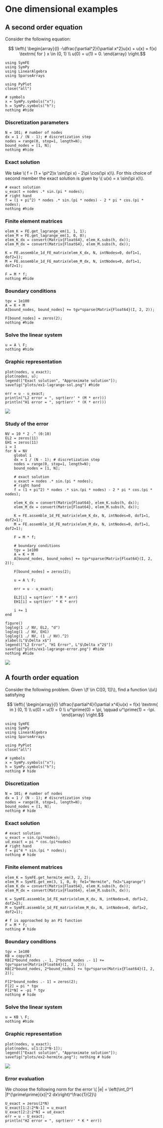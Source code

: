 # One dimensional examples

## A second order equation

Consider the following equation:
```math
	\left\{
	\begin{array}{l}
	-\dfrac{\partial^2}{\partial x^2}u(x) + u(x) = f(x) \textrm{ for } x \in (0, 1) \\
	u(0) = u(1) = 0.
	\end{array}
	\right.
```
```@example 0
using SymFE
using SymPy
using LinearAlgebra
using SparseArrays

using PyPlot
close("all")

# symbols 
x = SymPy.symbols("x");
h = SymPy.symbols("h");
nothing #hide
```

### Discretization parameters
```@example 0
N = 101; # number of nodes
dx = 1 / (N - 1); # discretization step
nodes = range(0, stop=1, length=N);
bound_nodes = [1, N];
nothing #hide
```

### Exact solution
We take \\( f = (1 + \pi^2)x \sin(\pi x) - 2\pi \cos(\pi x)\\). For this choice of second member the exact solution is given by \\( u(x) = x \sin(\pi x)\\).

```@example 0
# exact solution
u_exact = nodes .* sin.(pi * nodes);
# right hand 
f = (1 + pi^2) * nodes .* sin.(pi * nodes) - 2 * pi * cos.(pi * nodes);
nothing #hide
```

### Finite element matrices
```@example 0
elem_K = FE.get_lagrange_em(1, 1, 1);
elem_M = FE.get_lagrange_em(1, 0, 0);
elem_K_dx = convert(Matrix{Float64}, elem_K.subs(h, dx));
elem_M_dx = convert(Matrix{Float64}, elem_M.subs(h, dx));

K = FE.assemble_1d_FE_matrix(elem_K_dx, N, intNodes=0, dof1=1, dof2=1);
M = FE.assemble_1d_FE_matrix(elem_M_dx, N, intNodes=0, dof1=1, dof2=1);

F = M * f;
nothing #hide
```
### Boundary conditions
```@example 0
tgv = 1e100
A = K + M
A[bound_nodes, bound_nodes] += tgv*sparse(Matrix{Float64}(I, 2, 2));

F[bound_nodes] = zeros(2);
nothing #hide
```

### Solve the linear system
```@example 0
u = A \ F;
nothing #hide
```

### Graphic representation
```@example 0
plot(nodes, u_exact);
plot(nodes, u);
legend(["Exact solution", "Approximate solution"]);
savefig("plots/ex1-lagrange-sol.png") #hide

err = u - u_exact;
println("L2 error = ", sqrt(err' * (M * err)))
println("H1 error = ", sqrt(err' * (K * err)))
```
![](plots/ex1-lagrange-sol.png)

### Study of the error 

```@example 0
NV = 10 * 2 .^ (0:10)
EL2 = zeros(11)
EH1 = zeros(11)
i = 1
for N = NV
    global i
    dx = 1 / (N - 1); # discretization step
    nodes = range(0, stop=1, length=N);
    bound_nodes = [1, N];

    # exact solution
    u_exact = nodes .* sin.(pi * nodes);
    # right hand 
    f = (1 + pi^2) * nodes .* sin.(pi * nodes) - 2 * pi * cos.(pi * nodes);

    elem_K_dx = convert(Matrix{Float64}, elem_K.subs(h, dx));
    elem_M_dx = convert(Matrix{Float64}, elem_M.subs(h, dx));

    K = FE.assemble_1d_FE_matrix(elem_K_dx, N, intNodes=0, dof1=1, dof2=1);
    M = FE.assemble_1d_FE_matrix(elem_M_dx, N, intNodes=0, dof1=1, dof2=1);

    F = M * f;

    # boundary conditions
    tgv = 1e100
    A = K + M
    A[bound_nodes, bound_nodes] += tgv*sparse(Matrix{Float64}(I, 2, 2));

    F[bound_nodes] = zeros(2);

    u = A \ F;

    err = u - u_exact;

    EL2[i] = sqrt(err' * M * err)
    EH1[i] = sqrt(err' * K * err)

    i += 1
end

figure()
loglog(1 ./ NV, EL2, "d")
loglog(1 ./ NV, EH1)
loglog(1 ./ NV, (1 ./ NV).^2)
xlabel(L"$\Delta x$")
legend(["L2 Error", "H1 Error", L"$\Delta x^2$"])
savefig("plots/ex1-lagrange-error.png") #hide
nothing #hide
```
![](plots/ex1-lagrange-error.png)

## A fourth order equation

Consider the following problem. Given \\(f \in C([0, 1])\\), find a function \\(u\\) satisfying
```math
	\left\{
	\begin{array}{l}
	\dfrac{\partial^4}{\partial x^4}u(x) = f(x) \textrm{ in } (0, 1) \\
	u(0) = u(1) = 0 \\
	u^\prime(0) = \pi, \qquad u^\prime(1) = -\pi.
	\end{array}
	\right.
```

```@example 1
using SymFE
using SymPy
using LinearAlgebra
using SparseArrays

using PyPlot
close("all")

# symbols 
x = SymPy.symbols("x");
h = SymPy.symbols("h");
nothing # hide
```

### Discretization
```@example 1
N = 101; # number of nodes
dx = 1 / (N - 1); # discretization step
nodes = range(0, stop=1, length=N);
bound_nodes = [1, N];
nothing # hide
```

### Exact solution
```@example 1
# exact solution
u_exact = sin.(pi*nodes);
ud_exact = pi * cos.(pi*nodes)
# right hand 
f = pi^4 * sin.(pi * nodes);
nothing # hide
```

### Finite element matrices
```@example 1
elem_K = SymFE.get_hermite_em(3, 2, 2);
elem_M = SymFE.get_em(3, 1, 0, 0; fe1="Hermite", fe2="Lagrange")
elem_K_dx = convert(Matrix{Float64}, elem_K.subs(h, dx));
elem_M_dx = convert(Matrix{Float64}, elem_M.subs(h, dx));

K = SymFE.assemble_1d_FE_matrix(elem_K_dx, N, intNodes=0, dof1=2, dof2=2);
M = SymFE.assemble_1d_FE_matrix(elem_M_dx, N, intNodes=0, dof1=2, dof2=1);

# f is approached by an P1 function
F = M * f;
nothing # hide
```

### Boundary conditions
```@example 1
tgv = 1e100
KB = copy(K)
KB[2*bound_nodes .- 1, 2*bound_nodes .- 1] += tgv*sparse(Matrix{Float64}(I, 2, 2));
KB[2*bound_nodes, 2*bound_nodes] += tgv*sparse(Matrix{Float64}(I, 2, 2));

F[2*bound_nodes .- 1] = zeros(2);
F[2] = pi * tgv
F[2*N] = -pi * tgv
nothing # hide
```

### Solve the linear system
```@example 1
u = KB \ F;
nothing #hide
```

### Graphic representation
```@example 1
plot(nodes, u_exact);
plot(nodes, u[1:2:2*N-1]);
legend(["Exact solution", "Approximate solution"]);
savefig("plots/ex2-hermite.png"); nothing # hide
```
![](plots/ex2-hermite.png)

### Error evaluation
We choose the following norm for the error \\( \|e\| = \left(\int_0^1 |f^{\prime\prime}(x)|^2 dx\right)^\frac{1}{2}\\)
```@example 1
U_exact = zeros(2*N)
U_exact[1:2:2*N-1] = u_exact
U_exact[2:2:2*N] = ud_exact
err = u - U_exact;
println("H2 error = ", sqrt(err' * K * err))
```
